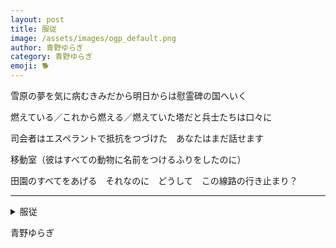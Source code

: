 ```yaml
---
layout: post
title: 服従
image: /assets/images/ogp_default.png
author: 青野ゆらぎ
category: 青野ゆらぎ
emoji: 🐕
---
```


<div class="tanka-area"><div class="tanka">
<p>雪原の夢を気に病むきみだから明日からは慰霊碑の国へいく</p>
<p>燃えている／これから燃える／燃えていた塔だと兵士たちは口々に</p>
<p>司会者はエスペラントで抵抗をつづけた　あなたはまだ話せます</p>
<p>移動室（彼はすべての動物に名前をつけるふりをしたのに）</p>
<p>田園のすべてをあげる　それなのに　どうして　この線路の行き止まり？</p></div></div>

---

<details><summary>服従</summary>
雪原の夢を気に病むきみだから明日からは慰霊碑の国へいく<br/>
燃えている／これから燃える／燃えていた塔だと兵士たちは口々に<br/>
司会者はエスペラントで抵抗をつづけた　あなたはまだ話せます<br/>
移動室（彼はすべての動物に名前をつけるふりをしたのに）<br/>
田園のすべてをあげる　それなのに　どうして　この線路の行き止まり？<br/>
</details>

青野ゆらぎ
